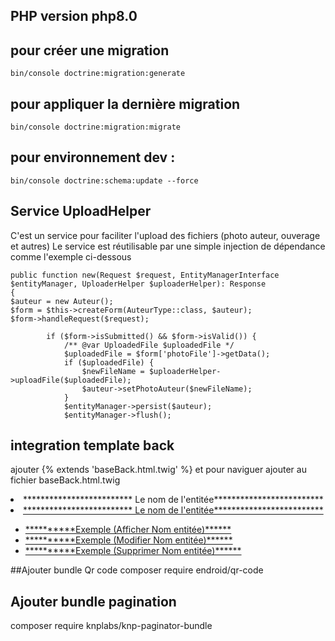 ## PHP version php8.0

## pour créer une migration 

`bin/console doctrine:migration:generate`

## pour appliquer la dernière migration
`bin/console doctrine:migration:migrate`

## pour environnement dev : 
`bin/console doctrine:schema:update --force`

## Service UploadHelper 
C'est un service pour faciliter l'upload des fichiers (photo auteur, ouverage et autres) 
Le service est réutilisable par une simple injection de dépendance comme l'exemple ci-dessous
```
public function new(Request $request, EntityManagerInterface $entityManager, UploaderHelper $uploaderHelper): Response
{
$auteur = new Auteur();
$form = $this->createForm(AuteurType::class, $auteur);
$form->handleRequest($request);

        if ($form->isSubmitted() && $form->isValid()) {
            /** @var UploadedFile $uploadedFile */
            $uploadedFile = $form['photoFile']->getData();
            if ($uploadedFile) {
                $newFileName = $uploaderHelper->uploadFile($uploadedFile);
                $auteur->setPhotoAuteur($newFileName);
            }
            $entityManager->persist($auteur);
            $entityManager->flush();
```


## integration template back 
ajouter {% extends 'baseBack.html.twig' %}
et pour naviguer ajouter au fichier baseBack.html.twig 
  <li class="nav-item nav-category">************************* Le nom de l'entitée*************************</li>
                <li class="nav-item">
                    <a class="nav-link" data-bs-toggle="collapse" href="#ui-basic" aria-expanded="false" aria-controls="ui-basic">
                        <i class="menu-icon mdi mdi-floor-plan"></i>
                        <span class="menu-title">************************* Le nom de l'entitée*************************</span>
                        <i class="menu-arrow"></i>
                    </a>
                    <div class="collapse" id="ui-basic">
                        <ul class="nav flex-column sub-menu">
                            <li class="nav-item"> <a class="nav-link" href="{{ path('app_offre_index') }}">**********Exemple (Afficher Nom entitée)****** </a></li>
                            <li class="nav-item"> <a class="nav-link" href="{{ path('app_offre_index') }}">**********Exemple (Modifier Nom entitée)******</a></li>
                            <li class="nav-item"> <a class="nav-link" href="{{ path('app_offre_index') }}">**********Exemple (Supprimer Nom entitée)******</a></li>
                        </ul>
                    </div>
                </li>




##Ajouter bundle Qr code 
 composer require endroid/qr-code   
 ## Ajouter bundle pagination
 composer require knplabs/knp-paginator-bundle 
